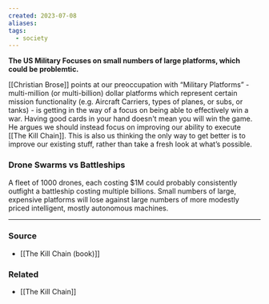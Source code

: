 ```yaml
---
created: 2023-07-08
aliases: 
tags:
  - society
---
```

**The US Military Focuses on small numbers of large platforms, which could be problemtic.**

[[Christian Brose]] points at our preoccupation with “Military Platforms” - multi-million (or multi-billion) dollar platforms which represent certain mission functionality (e.g. Aircraft Carriers, types of planes, or subs, or tanks) - is getting in the way of a focus on being able to effectively win a war. Having good cards in your hand doesn't mean you will win the game. He argues we should instead focus on improving our ability to execute [[The Kill Chain]]. This is also us thinking the only way to get better is to improve our existing stuff, rather than take a fresh look at what’s possible.

### Drone Swarms vs Battleships

A fleet of 1000 drones, each costing $1M could probably consistently outfight a battleship costing multiple billions. Small numbers of large, expensive platforms will lose against large numbers of more modestly priced intelligent, mostly autonomous machines.

---
### Source
- [[The Kill Chain (book)]]

### Related
- [[The Kill Chain]]